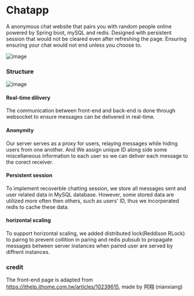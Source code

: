 # Chatapp
A anonymous chat website that pairs you with random people online powered by Spring boot, mySQL and redis. Designed with persistent session that would not be cleared even after refreshing the page. Ensuring ensuring your chat would not end unless you choose to.

![image](https://github.com/user-attachments/assets/3f1692e8-41ba-482a-afb3-0a3fc8f47182)

### Structure
![image](https://github.com/user-attachments/assets/ad222b10-e5fe-4ac1-8587-5eb8c1534ece)

#### Real-time dilivery
The communication between front-end and back-end is done through websocket to ensure messages can be delivered in real-time. 
#### Anonymity
Our server serves as a proxy for users, relaying messages while hiding users from one another. And We assign unique ID along side some miscellaneous information to each user so we can deliver each message to the corect receiver. 
#### Persistent session
To implement recoverble chatting session, we store all messages sent and user related data in MySQL database. However, some stored data are utilized more often then others, such as users' ID, thus we incorperated redis to cache these data. 
#### horizontal scaling
To support horizontal scaling, we added distributed lock(Reddison RLock) to pairng to prevent collition in paring and redis pubsub to propagate messages between server instances when paired user are served by diffrent instances.




### credit
The front-end page is adapted from https://ithelp.ithome.com.tw/articles/10239615, made by 阿翔 (nianxiang)
